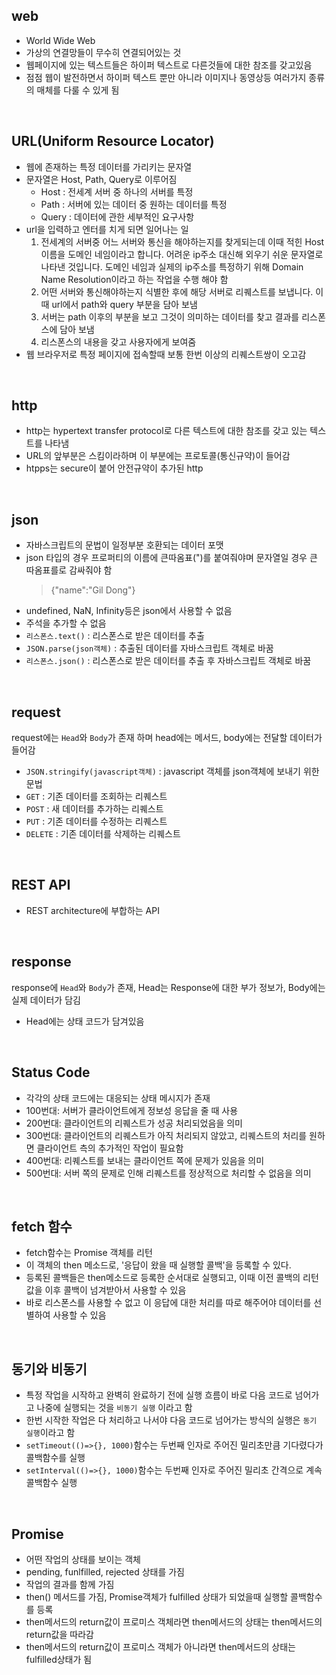 ## web
- World Wide Web
- 가상의 연결망들이 무수히 연결되어있는 것
- 웹페이지에 있는 텍스트들은 하이퍼 텍스트로 다른것들에 대한 참조를 갖고있음
- 점점 웹이 발전하면서 하이퍼 텍스트 뿐만 아니라 이미지나 동영상등 여러가지 종류의 매체를 다룰 수 있게 됨
<br>

## URL(Uniform Resource Locator)
- 웹에 존재하는 특정 데이터를 가리키는 문자열
- 문자열은 Host, Path, Query로 이루어짐
  - Host : 전세계 서버 중 하나의 서버를 특정
  - Path : 서버에 있는 데이터 중 원하는 데이터를 특정
  - Query : 데이터에 관한 세부적인 요구사항
- url을 입력하고 엔터를 치게 되면 일어나는 일
  1. 전세계의 서버중 어느 서버와 통신을 해야하는지를 찾게되는데 이때 적힌 Host이름을 도메인 네임이라고 합니다. 어려운 ip주소 대신해 외우기 쉬운 문자열로 나타낸 것입니다. 도메인 네임과 실제의 ip주소를 특정하기 위해 Domain Name Resolution이라고 하는 작업을 수행 해야 함
  2. 어떤 서버와 통신해야하는지 식별한 후에 해당 서버로 리퀘스트를 보냅니다. 이때 url에서 path와 query 부분을 담아 보냄
  3. 서버는 path 이후의 부분을 보고 그것이 의미하는 데이터를 찾고 결과를 리스폰스에 담아 보냄
  4. 리스폰스의 내용을 갖고 사용자에게 보여줌
- 웹 브라우저로 특정 페이지에 접속할때 보통 한번 이상의 리퀘스트쌍이 오고감 
<br>

## http
- http는 hypertext transfer protocol로 다른 텍스트에 대한 참조를 갖고 있는 텍스트를 나타냄
- URL의 앞부분은 스킴이라하며 이 부분에는 프로토콜(통신규약)이 들어감
- htpps는 secure이 붙어 안전규약이 추가된 http 
<br>

## json
- 자바스크립트의 문법이 일정부분 호환되는 데이터 포맷  
- json 타입의 경우 프로퍼티의 이름에 큰따옴표(")를 붙여줘야며 문자열일 경우 큰 따옴표를로 감싸줘야 함
  > {"name":"Gil Dong"}
- undefined, NaN, Infinity등은 json에서 사용할 수 없음
- 주석을 추가할 수 없음
- `리스폰스.text()` : 리스폰스로 받은 데이터를 추출 
- `JSON.parse(json객체)` : 추출된 데이터를 자바스크립트 객체로 바꿈 
- `리스폰스.json()` : 리스폰스로 받은 데이터를 추출 후 자바스크립트 객체로 바꿈 
<br>

## request
request에는 `Head`와 `Body`가 존재 하며 head에는 메서드, body에는 전달할 데이터가 들어감 
- `JSON.stringify(javascript객체)` : javascript 객체를 json객체에 보내기 위한 문법 
- `GET` : 기존 데이터를 조회하는 리퀘스트
- `POST` : 새 데이터를 추가하는 리퀘스트
- `PUT` : 기존 데이터를 수정하는 리퀘스트
- `DELETE` : 기존 데이터를 삭제하는 리퀘스트
<br>

## REST API
- REST architecture에 부합하는 API
<br>

## response
response에 `Head`와 `Body`가 존재, Head는 Response에 대한 부가 정보가, Body에는 실제 데이터가 담김 
- Head에는 상태 코드가 담겨있음
<br>

## Status Code
- 각각의 상태 코드에는 대응되는 상태 메시지가 존재
- 100번대: 서버가 클라이언트에게 정보성 응답을 줄 때 사용
- 200번대: 클라이언트의 리퀘스트가 성공 처리되었음을 의미
- 300번대: 클라이언트의 리퀘스트가 아직 처리되지 않았고, 리퀘스트의 처리를 원하면 클라이언트 측의 추가적인 작업이 필요함
- 400번대: 리퀘스트를 보내는 클라이언트 쪽에 문제가 있음을 의미
- 500번대: 서버 쪽의 문제로 인해 리퀘스트를 정상적으로 처리할 수 없음을 의미
<br>

## fetch 함수
- fetch함수는 Promise 객체를 리턴
- 이 객체의 then 메소드로, '응답이 왔을 때 실행할 콜백'을 등록할 수 있다.
- 등록된 콜백들은 then메소드로 등록한 순서대로 실행되고, 이때 이전 콜백의 리턴값을 이후 콜백이 넘겨받아서 사용할 수 있음
- 바로 리스폰스를 사용할 수 없고 이 응답에 대한 처리를 따로 해주어야 데이터를 선별하여 사용할 수 있음
<br>

## 동기와 비동기
- 특정 작업을 시작하고 완벽히 완료하기 전에 실행 흐름이 바로 다음 코드로 넘어가고 나중에 실행되는 것을 `비동기 실행` 이라고 함
- 한번 시작한 작업은 다 처리하고 나서야 다음 코드로 넘어가는 방식의 실행은 `동기 실행`이라고 함
- `setTimeout(()=>{}, 1000)`함수는 두번째 인자로 주어진 밀리초만큼 기다렸다가 콜백함수를 실행
- `setInterval(()=>{}, 1000)`함수는 두번째 인자로 주어진 밀리초 간격으로 계속 콜백함수 실행
<br>

## Promise
- 어떤 작업의 상태를 보이는 객체
- pending, funlfilled, rejected 상태를 가짐 
- 작업의 결과를 함께 가짐
- then() 메서드를 가짐, Promise객체가 fulfilled 상태가 되었을때 실행할 콜백함수를 등록
- then메서드의 return값이 프로미스 객체라면 then메서드의 상태는 then메서드의 return값을 따라감
- then메서드의 return값이 프로미스 객체가 아니라면 then메서드의 상태는 fulfilled상태가 됨
  
<br>



